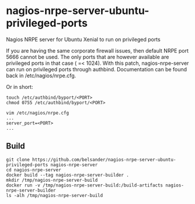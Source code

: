 # nagios-nrpe-server-ubuntu-privileged-ports
Nagios NRPE server for Ubuntu Xenial to run on privileged ports

If you are having the same corporate firewall issues, then default NRPE port 5666 cannot be used. The only ports that are however available are privileged ports in that case ( =< 1024). With this patch, nagios-nrpe-server can run on privileged ports through authbind. Documentation can be found back in /etc/nagios/nrpe.cfg.

Or in short:
```
touch /etc/authbind/byport/<PORT>
chmod 0755 /etc/authbind/byport/<PORT>

vim /etc/nagios/nrpe.cfg
...
server_port=<PORT>
...
```

## Build
```
git clone https://github.com/belsander/nagios-nrpe-server-ubuntu-privileged-ports nagios-nrpe-server
cd nagios-nrpe-server
docker build --tag nagios-nrpe-server-builder .
mkdir /tmp/nagios-nrpe-server-build
docker run -v /tmp/nagios-nrpe-server-build:/build-artifacts nagios-nrpe-server-builder
ls -alh /tmp/nagios-nrpe-server-build
```
